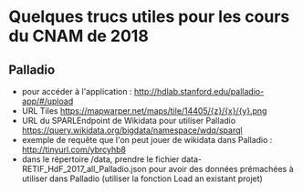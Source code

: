 # Quelques trucs utiles pour les cours du CNAM de 2018

## Palladio
* pour accéder à l'application : http://hdlab.stanford.edu/palladio-app/#/upload
* URL Tiles https://mapwarper.net/maps/tile/14405/{z}/{x}/{y}.png
* URL du SPARLEndpoint de Wikidata pour utiliser Palladio
https://query.wikidata.org/bigdata/namespace/wdq/sparql
* exemple de requête que l'on peut jouer de wikidata dans Palladio : http://tinyurl.com/ybrcyhb8
* dans le répertoire /data, prendre le fichier data-RETIF_HdF_2017_all_Palladio.json pour avoir des données prémachées à utiliser dans Palladio (utiliser la fonction Load an existant projet)
